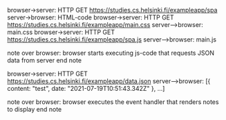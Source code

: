 browser->server: HTTP GET https://studies.cs.helsinki.fi/exampleapp/spa
server->browser: HTML-code
browser->server: HTTP GET https://studies.cs.helsinki.fi/exampleapp/main.css
server-->browser: main.css
browser->server: HTTP GET https://studies.cs.helsinki.fi/exampleapp/spa.js
server-->browser: main.js

note over browser:
browser starts executing js-code
that requests JSON data from server
end note

browser->server: HTTP GET https://studies.cs.helsinki.fi/exampleapp/data.json
server-->browser: [{ content: "test", date: "2021-07-19T10:51:43.342Z" }, ...]

note over browser:
browser executes the event handler
that renders notes to display
end note
